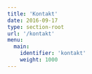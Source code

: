 ```yaml
---
title: 'Kontakt'
date: 2016-09-17
type: section-root
url: '/kontakt'
menu: 
  main:
    identifier: 'kontakt'
    weight: 1000
---
```

